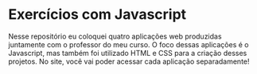 # Exercícios com Javascript
Nesse repositório eu coloquei quatro aplicações web produzidas juntamente com o professor do meu curso.
O foco dessas aplicações é o Javascript, mas também foi utilizado HTML e CSS para a criação desses projetos.
No site, você vai poder acessar cada aplicação separadamente!
